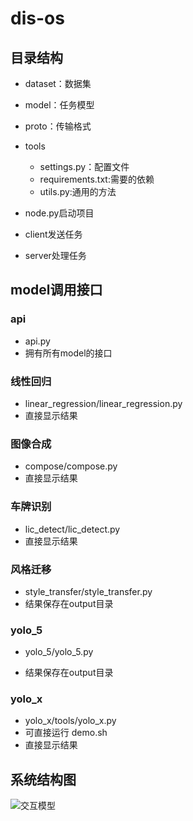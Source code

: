 # dis-os

## 目录结构

- dataset：数据集

- model：任务模型

- proto：传输格式

- tools
  
    - settings.py：配置文件
    - requirements.txt:需要的依赖
    - utils.py:通用的方法

- node.py启动项目

- client发送任务

- server处理任务


## model调用接口

### api

- api.py
- 拥有所有model的接口

### 线性回归

- linear_regression/linear_regression.py
- 直接显示结果

### 图像合成

- compose/compose.py
- 直接显示结果


### 车牌识别

- lic_detect/lic_detect.py
- 直接显示结果


### 风格迁移

- style_transfer/style_transfer.py
- 结果保存在output目录


### yolo_5

- yolo_5/yolo_5.py

- 结果保存在output目录


### yolo_x

- yolo_x/tools/yolo_x.py
- 可直接运行 demo.sh
- 直接显示结果

## 系统结构图

![交互模型](https://user-images.githubusercontent.com/56027589/155711621-9426b534-ae68-4fb4-b740-144cdedc914a.png)

